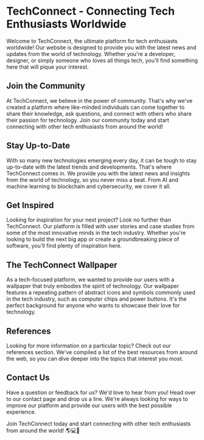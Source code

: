 <!--font:Alegreya-->

# TechConnect - Connecting Tech Enthusiasts Worldwide

Welcome to TechConnect, the ultimate platform for tech enthusiasts worldwide! Our website is designed to provide you with the latest news and updates from the world of technology. Whether you're a developer, designer, or simply someone who loves all things tech, you'll find something here that will pique your interest.

## Join the Community

At TechConnect, we believe in the power of community. That's why we've created a platform where like-minded individuals can come together to share their knowledge, ask questions, and connect with others who share their passion for technology. Join our community today and start connecting with other tech enthusiasts from around the world!

## Stay Up-to-Date

With so many new technologies emerging every day, it can be tough to stay up-to-date with the latest trends and developments. That's where TechConnect comes in. We provide you with the latest news and insights from the world of technology, so you never miss a beat. From AI and machine learning to blockchain and cybersecurity, we cover it all.

## Get Inspired

Looking for inspiration for your next project? Look no further than TechConnect. Our platform is filled with user stories and case studies from some of the most innovative minds in the tech industry. Whether you're looking to build the next big app or create a groundbreaking piece of software, you'll find plenty of inspiration here.

## The TechConnect Wallpaper

As a tech-focused platform, we wanted to provide our users with a wallpaper that truly embodies the spirit of technology. Our wallpaper features a repeating pattern of abstract icons and symbols commonly used in the tech industry, such as computer chips and power buttons. It's the perfect background for anyone who wants to showcase their love for technology.

## References

Looking for more information on a particular topic? Check out our references section. We've compiled a list of the best resources from around the web, so you can dive deeper into the topics that interest you most.

## Contact Us

Have a question or feedback for us? We'd love to hear from you! Head over to our contact page and drop us a line. We're always looking for ways to improve our platform and provide our users with the best possible experience.

Join TechConnect today and start connecting with other tech enthusiasts from around the world! 🌎💻🚀

<!--

Write me content for website with wallpaper which alt text is:

"A wallpaper with a repeating pattern of abstract icons and symbols commonly used in the tech industry, such as computer chips and power buttons."

The name/title of the page should not be 1:1 copy of the alt text but rather a real content of the website which is using this wallpaper.

- Use markdown format 
- Start with heading
- Heading should be short and concise
- The content should look like a real website 
- The website should not be about the wallpaper, wallpaper is just a related background
- Heading should be contain work "wallpaper" or "background"
- Include real sections like references, contact, user stories, etc. use things relevant to the page purpose.
- Feel free to use structure like headings, bullets, numbering, blockquotes, paragraphs, horizontal lines, etc.
- You can use formatting like bold or _italic_
- You can include UTF-8 emojis
- Links should be only #hash anchors (and you can refer to the document itself)
- Do not include images


---


# TechConnect - Connecting Tech Enthusiasts Worldwide

Welcome to TechConnect, the ultimate platform for tech enthusiasts worldwide! Our website is designed to provide you with the latest news and updates from the world of technology. Whether you're a developer, designer, or simply someone who loves all things tech, you'll find something here that will pique your interest.

## Join the Community

At TechConnect, we believe in the power of community. That's why we've created a platform where like-minded individuals can come together to share their knowledge, ask questions, and connect with others who share their passion for technology. Join our community today and start connecting with other tech enthusiasts from around the world!

## Stay Up-to-Date

With so many new technologies emerging every day, it can be tough to stay up-to-date with the latest trends and developments. That's where TechConnect comes in. We provide you with the latest news and insights from the world of technology, so you never miss a beat. From AI and machine learning to blockchain and cybersecurity, we cover it all.

## Get Inspired

Looking for inspiration for your next project? Look no further than TechConnect. Our platform is filled with user stories and case studies from some of the most innovative minds in the tech industry. Whether you're looking to build the next big app or create a groundbreaking piece of software, you'll find plenty of inspiration here.

## The TechConnect Wallpaper

As a tech-focused platform, we wanted to provide our users with a wallpaper that truly embodies the spirit of technology. Our wallpaper features a repeating pattern of abstract icons and symbols commonly used in the tech industry, such as computer chips and power buttons. It's the perfect background for anyone who wants to showcase their love for technology.

## References

Looking for more information on a particular topic? Check out our references section. We've compiled a list of the best resources from around the web, so you can dive deeper into the topics that interest you most.

## Contact Us

Have a question or feedback for us? We'd love to hear from you! Head over to our contact page and drop us a line. We're always looking for ways to improve our platform and provide our users with the best possible experience.

Join TechConnect today and start connecting with other tech enthusiasts from around the world! 🌎💻🚀

-->

